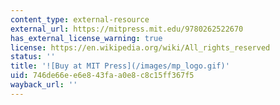 ```yaml
---
content_type: external-resource
external_url: https://mitpress.mit.edu/9780262522670
has_external_license_warning: true
license: https://en.wikipedia.org/wiki/All_rights_reserved
status: ''
title: '![Buy at MIT Press](/images/mp_logo.gif)'
uid: 746de66e-e6e8-43fa-a0e8-c8c15ff367f5
wayback_url: ''
---
```

